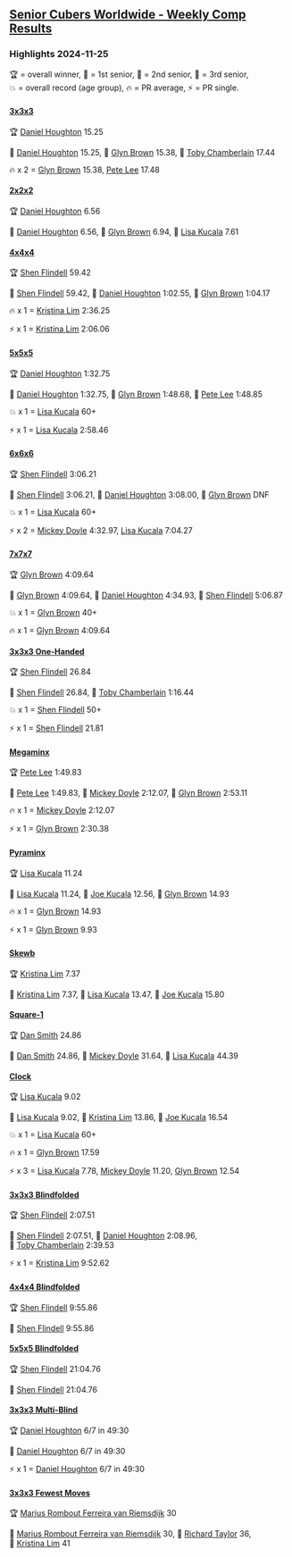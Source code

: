 <style>table {white-space: nowrap;}</style>
<link rel="stylesheet" type="text/css" href="/scw-comp/css/flags.css" />

## [Senior Cubers Worldwide - Weekly Comp Results](/scw-comp/results/)
### Highlights 2024-11-25

<span style="white-space: nowrap;">🏆 = overall winner</span>, <span style="white-space: nowrap;">🥇 = 1st senior</span>, <span style="white-space: nowrap;">🥈 = 2nd senior</span>, <span style="white-space: nowrap;">🥉 = 3rd senior</span>, <span style="white-space: nowrap;">💥 = overall record (age group)</span>, <span style="white-space: nowrap;">🔥 = PR average</span>, <span style="white-space: nowrap;">⚡ = PR single</span>.

#### [3x3x3](333.md)

<span style="white-space: nowrap;">🏆 [Daniel Houghton](../../persons/daniel_houghton/333.md) 15.25</span>

<span style="white-space: nowrap;">🥇 [Daniel Houghton](../../persons/daniel_houghton/333.md) 15.25</span>, <span style="white-space: nowrap;">🥈 [Glyn Brown](../../persons/glyn_brown/333.md) 15.38</span>, <span style="white-space: nowrap;">🥉 [Toby Chamberlain](../../persons/toby_chamberlain/333.md) 17.44</span>

🔥 x 2 = <span style="white-space: nowrap;">[Glyn Brown](../../persons/glyn_brown/333.md) 15.38</span>, <span style="white-space: nowrap;">[Pete Lee](../../persons/pete_lee/333.md) 17.48</span>

#### [2x2x2](222.md)

<span style="white-space: nowrap;">🏆 [Daniel Houghton](../../persons/daniel_houghton/222.md) 6.56</span>

<span style="white-space: nowrap;">🥇 [Daniel Houghton](../../persons/daniel_houghton/222.md) 6.56</span>, <span style="white-space: nowrap;">🥈 [Glyn Brown](../../persons/glyn_brown/222.md) 6.94</span>, <span style="white-space: nowrap;">🥉 [Lisa Kucala](../../persons/lisa_kucala/222.md) 7.61</span>

#### [4x4x4](444.md)

<span style="white-space: nowrap;">🏆 [Shen Flindell](../../persons/shen_flindell/444.md) 59.42</span>

<span style="white-space: nowrap;">🥇 [Shen Flindell](../../persons/shen_flindell/444.md) 59.42</span>, <span style="white-space: nowrap;">🥈 [Daniel Houghton](../../persons/daniel_houghton/444.md) 1:02.55</span>, <span style="white-space: nowrap;">🥉 [Glyn Brown](../../persons/glyn_brown/444.md) 1:04.17</span>

🔥 x 1 = <span style="white-space: nowrap;">[Kristina Lim](../../persons/kristina_lim/444.md) 2:36.25</span>

⚡ x 1 = <span style="white-space: nowrap;">[Kristina Lim](../../persons/kristina_lim/444.md) 2:06.06</span>

#### [5x5x5](555.md)

<span style="white-space: nowrap;">🏆 [Daniel Houghton](../../persons/daniel_houghton/555.md) 1:32.75</span>

<span style="white-space: nowrap;">🥇 [Daniel Houghton](../../persons/daniel_houghton/555.md) 1:32.75</span>, <span style="white-space: nowrap;">🥈 [Glyn Brown](../../persons/glyn_brown/555.md) 1:48.68</span>, <span style="white-space: nowrap;">🥉 [Pete Lee](../../persons/pete_lee/555.md) 1:48.85</span>

💥 x 1 = <span style="white-space: nowrap;">[Lisa Kucala](../../persons/lisa_kucala/555.md) 60+</span>

⚡ x 1 = <span style="white-space: nowrap;">[Lisa Kucala](../../persons/lisa_kucala/555.md) 2:58.46</span>

#### [6x6x6](666.md)

<span style="white-space: nowrap;">🏆 [Shen Flindell](../../persons/shen_flindell/666.md) 3:06.21</span>

<span style="white-space: nowrap;">🥇 [Shen Flindell](../../persons/shen_flindell/666.md) 3:06.21</span>, <span style="white-space: nowrap;">🥈 [Daniel Houghton](../../persons/daniel_houghton/666.md) 3:08.00</span>, <span style="white-space: nowrap;">🥉 [Glyn Brown](../../persons/glyn_brown/666.md) DNF</span>

💥 x 1 = <span style="white-space: nowrap;">[Lisa Kucala](../../persons/lisa_kucala/666.md) 60+</span>

⚡ x 2 = <span style="white-space: nowrap;">[Mickey Doyle](../../persons/mickey_doyle/666.md) 4:32.97</span>, <span style="white-space: nowrap;">[Lisa Kucala](../../persons/lisa_kucala/666.md) 7:04.27</span>

#### [7x7x7](777.md)

<span style="white-space: nowrap;">🏆 [Glyn Brown](../../persons/glyn_brown/777.md) 4:09.64</span>

<span style="white-space: nowrap;">🥇 [Glyn Brown](../../persons/glyn_brown/777.md) 4:09.64</span>, <span style="white-space: nowrap;">🥈 [Daniel Houghton](../../persons/daniel_houghton/777.md) 4:34.93</span>, <span style="white-space: nowrap;">🥉 [Shen Flindell](../../persons/shen_flindell/777.md) 5:06.87</span>

💥 x 1 = <span style="white-space: nowrap;">[Glyn Brown](../../persons/glyn_brown/777.md) 40+</span>

🔥 x 1 = <span style="white-space: nowrap;">[Glyn Brown](../../persons/glyn_brown/777.md) 4:09.64</span>

#### [3x3x3 One-Handed](333oh.md)

<span style="white-space: nowrap;">🏆 [Shen Flindell](../../persons/shen_flindell/333oh.md) 26.84</span>

<span style="white-space: nowrap;">🥇 [Shen Flindell](../../persons/shen_flindell/333oh.md) 26.84</span>, <span style="white-space: nowrap;">🥈 [Toby Chamberlain](../../persons/toby_chamberlain/333oh.md) 1:16.44</span>

💥 x 1 = <span style="white-space: nowrap;">[Shen Flindell](../../persons/shen_flindell/333oh.md) 50+</span>

⚡ x 1 = <span style="white-space: nowrap;">[Shen Flindell](../../persons/shen_flindell/333oh.md) 21.81</span>

#### [Megaminx](minx.md)

<span style="white-space: nowrap;">🏆 [Pete Lee](../../persons/pete_lee/minx.md) 1:49.83</span>

<span style="white-space: nowrap;">🥇 [Pete Lee](../../persons/pete_lee/minx.md) 1:49.83</span>, <span style="white-space: nowrap;">🥈 [Mickey Doyle](../../persons/mickey_doyle/minx.md) 2:12.07</span>, <span style="white-space: nowrap;">🥉 [Glyn Brown](../../persons/glyn_brown/minx.md) 2:53.11</span>

🔥 x 1 = <span style="white-space: nowrap;">[Mickey Doyle](../../persons/mickey_doyle/minx.md) 2:12.07</span>

⚡ x 1 = <span style="white-space: nowrap;">[Glyn Brown](../../persons/glyn_brown/minx.md) 2:30.38</span>

#### [Pyraminx](pyram.md)

<span style="white-space: nowrap;">🏆 [Lisa Kucala](../../persons/lisa_kucala/pyram.md) 11.24</span>

<span style="white-space: nowrap;">🥇 [Lisa Kucala](../../persons/lisa_kucala/pyram.md) 11.24</span>, <span style="white-space: nowrap;">🥈 [Joe Kucala](../../persons/joe_kucala/pyram.md) 12.56</span>, <span style="white-space: nowrap;">🥉 [Glyn Brown](../../persons/glyn_brown/pyram.md) 14.93</span>

🔥 x 1 = <span style="white-space: nowrap;">[Glyn Brown](../../persons/glyn_brown/pyram.md) 14.93</span>

⚡ x 1 = <span style="white-space: nowrap;">[Glyn Brown](../../persons/glyn_brown/pyram.md) 9.93</span>

#### [Skewb](skewb.md)

<span style="white-space: nowrap;">🏆 [Kristina Lim](../../persons/kristina_lim/skewb.md) 7.37</span>

<span style="white-space: nowrap;">🥇 [Kristina Lim](../../persons/kristina_lim/skewb.md) 7.37</span>, <span style="white-space: nowrap;">🥈 [Lisa Kucala](../../persons/lisa_kucala/skewb.md) 13.47</span>, <span style="white-space: nowrap;">🥉 [Joe Kucala](../../persons/joe_kucala/skewb.md) 15.80</span>

#### [Square-1](sq1.md)

<span style="white-space: nowrap;">🏆 [Dan Smith](../../persons/dan_smith/sq1.md) 24.86</span>

<span style="white-space: nowrap;">🥇 [Dan Smith](../../persons/dan_smith/sq1.md) 24.86</span>, <span style="white-space: nowrap;">🥈 [Mickey Doyle](../../persons/mickey_doyle/sq1.md) 31.64</span>, <span style="white-space: nowrap;">🥉 [Lisa Kucala](../../persons/lisa_kucala/sq1.md) 44.39</span>

#### [Clock](clock.md)

<span style="white-space: nowrap;">🏆 [Lisa Kucala](../../persons/lisa_kucala/clock.md) 9.02</span>

<span style="white-space: nowrap;">🥇 [Lisa Kucala](../../persons/lisa_kucala/clock.md) 9.02</span>, <span style="white-space: nowrap;">🥈 [Kristina Lim](../../persons/kristina_lim/clock.md) 13.86</span>, <span style="white-space: nowrap;">🥉 [Joe Kucala](../../persons/joe_kucala/clock.md) 16.54</span>

💥 x 1 = <span style="white-space: nowrap;">[Lisa Kucala](../../persons/lisa_kucala/clock.md) 60+</span>

🔥 x 1 = <span style="white-space: nowrap;">[Glyn Brown](../../persons/glyn_brown/clock.md) 17.59</span>

⚡ x 3 = <span style="white-space: nowrap;">[Lisa Kucala](../../persons/lisa_kucala/clock.md) 7.78</span>, <span style="white-space: nowrap;">[Mickey Doyle](../../persons/mickey_doyle/clock.md) 11.20</span>, <span style="white-space: nowrap;">[Glyn Brown](../../persons/glyn_brown/clock.md) 12.54</span>

#### [3x3x3 Blindfolded](333bf.md)

<span style="white-space: nowrap;">🏆 [Shen Flindell](../../persons/shen_flindell/333bf.md) 2:07.51</span>

<span style="white-space: nowrap;">🥇 [Shen Flindell](../../persons/shen_flindell/333bf.md) 2:07.51</span>, <span style="white-space: nowrap;">🥈 [Daniel Houghton](../../persons/daniel_houghton/333bf.md) 2:08.96</span>, <span style="white-space: nowrap;">🥉 [Toby Chamberlain](../../persons/toby_chamberlain/333bf.md) 2:39.53</span>

⚡ x 1 = <span style="white-space: nowrap;">[Kristina Lim](../../persons/kristina_lim/333bf.md) 9:52.62</span>

#### [4x4x4 Blindfolded](444bf.md)

<span style="white-space: nowrap;">🏆 [Shen Flindell](../../persons/shen_flindell/444bf.md) 9:55.86</span>

<span style="white-space: nowrap;">🥇 [Shen Flindell](../../persons/shen_flindell/444bf.md) 9:55.86</span>

#### [5x5x5 Blindfolded](555bf.md)

<span style="white-space: nowrap;">🏆 [Shen Flindell](../../persons/shen_flindell/555bf.md) 21:04.76</span>

<span style="white-space: nowrap;">🥇 [Shen Flindell](../../persons/shen_flindell/555bf.md) 21:04.76</span>

#### [3x3x3 Multi-Blind](333mbf.md)

<span style="white-space: nowrap;">🏆 [Daniel Houghton](../../persons/daniel_houghton/333mbf.md) 6/7 in 49:30</span>

<span style="white-space: nowrap;">🥇 [Daniel Houghton](../../persons/daniel_houghton/333mbf.md) 6/7 in 49:30</span>

⚡ x 1 = <span style="white-space: nowrap;">[Daniel Houghton](../../persons/daniel_houghton/333mbf.md) 6/7 in 49:30</span>

#### [3x3x3 Fewest Moves](333fm.md)

<span style="white-space: nowrap;">🏆 [Marius Rombout Ferreira van Riemsdijk](../../persons/marius_rombout_ferreira_van_riemsdijk/333fm.md) 30</span>

<span style="white-space: nowrap;">🥇 [Marius Rombout Ferreira van Riemsdijk](../../persons/marius_rombout_ferreira_van_riemsdijk/333fm.md) 30</span>, <span style="white-space: nowrap;">🥈 [Richard Taylor](../../persons/richard_taylor/333fm.md) 36</span>, <span style="white-space: nowrap;">🥉 [Kristina Lim](../../persons/kristina_lim/333fm.md) 41</span>


<!-- Global site tag (gtag.js) - Google Analytics -->
<script async src="https://www.googletagmanager.com/gtag/js?id=UA-86348435-3"></script>
<script>window.dataLayer = window.dataLayer || []; function gtag() {dataLayer.push(arguments);} gtag('js', new Date()); gtag('config', 'UA-86348435-3');</script>
